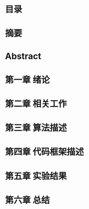 目录
========
摘要
=======
Abstract
=======
第一章 绪论
=======
第二章 相关工作
=======
第三章 算法描述
=======
第四章 代码框架描述
=======
第五章 实验结果
=======
第六章 总结
=======

